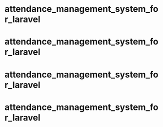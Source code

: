 # attendance_management_system_for_laravel
# attendance_management_system_for_laravel
# attendance_management_system_for_laravel
# attendance_management_system_for_laravel
